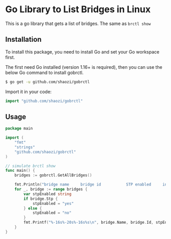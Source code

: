 # Go Library to List Bridges in Linux

This is a go library that gets a list of bridges. The same as `brctl show`

## Installation

To install this package, you need to install Go and set your Go workspace first.

The first need Go installed (version 1.16+ is required), then you can use the below Go command to install gobrctl.

```sh
$ go get -u github.com/shaozi/gobrctl
```

Import it in your code:

```go
import "github.com/shaozi/gobrctl"
```

## Usage

```go
package main

import (
    "fmt"
    "strings"
    "github.com/shaozi/gobrctl"
)

// simulate brctl show
func main() {
    bridges := gobrctl.GetAllBridges()

    fmt.Println("bridge name     bridge id           STP enabled     interfaces")
    for _, bridge := range bridges {
        var stpEnabled string
        if bridge.Stp {
            stpEnabled = "yes"
        } else {
            stpEnabled = "no"
        }
        fmt.Printf("%-16s%-20s%-16s%s\n", bridge.Name, bridge.Id, stpEnabled, strings.Join(bridge.Interfaces, ", "))
    }
}

```
